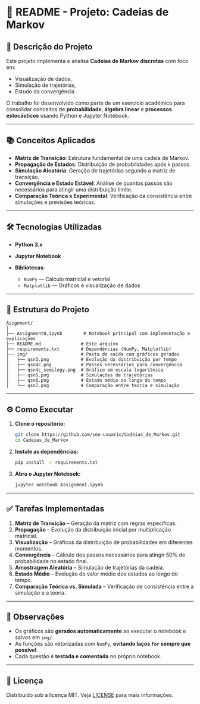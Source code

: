 # 📘 README - Projeto: Cadeias de Markov

## 🧾 Descrição do Projeto

Este projeto implementa e analisa **Cadeias de Markov discretas** com foco em:

* Visualização de dados,
* Simulação de trajetórias,
* Estudo da convergência.

O trabalho foi desenvolvido como parte de um exercício académico para consolidar conceitos de **probabilidade**, **álgebra linear** e **processos estocásticos** usando Python e Jupyter Notebook.

---

## 📚 Conceitos Aplicados

* **Matriz de Transição**: Estrutura fundamental de uma cadeia de Markov.
* **Propagação de Estados**: Distribuição de probabilidades após `k` passos.
* **Simulação Aleatória**: Geração de trajetórias segundo a matriz de transição.
* **Convergência e Estado Estável**: Análise de quantos passos são necessários para atingir uma distribuição limite.
* **Comparação Teórica x Experimental**: Verificação da consistência entre simulações e previsões teóricas.

---

## 🛠️ Tecnologias Utilizadas

* **Python 3.x**
* **Jupyter Notebook**
* **Bibliotecas**:

  * `NumPy` — Cálculo matricial e vetorial
  * `Matplotlib` — Gráficos e visualização de dados

---

## 📁 Estrutura do Projeto

```
Asignment/
│
├── Assignment0.ipynb        # Notebook principal com implementação e explicações
├── README.md               # Este arquivo
├── requirements.txt        # Dependências (NumPy, Matplotlib)
├── img/                    # Pasta de saída com gráficos gerados
│   ├── qsn3.png            # Evolução da distribuição por tempo
│   ├── qsn4c.png           # Passos necessários para convergência
│   ├── qsn4c_semilogy.png  # Gráfico em escala logarítmica
│   ├── qsn5.png            # Simulações de trajetórias
│   ├── qsn6.png            # Estado médio ao longo do tempo
│   └── qsn7.png            # Comparação entre teoria e simulação
```

---

## ⚙️ Como Executar

1. **Clone o repositório:**

   ```bash
   git clone https://github.com/seu-usuario/Cadeias_de_Markov.git
   cd Cadeias_de_Markov
   ```

2. **Instale as dependências:**

   ```bash
   pip install -r requirements.txt
   ```

3. **Abra o Jupyter Notebook:**

   ```bash
   jupyter notebook Assignment.ipynb
   ```

---

## ✅ Tarefas Implementadas

1. **Matriz de Transição** – Geração da matriz com regras específicas.
2. **Propagação** – Evolução da distribuição inicial por multiplicação matricial.
3. **Visualização** – Gráficos da distribuição de probabilidades em diferentes momentos.
4. **Convergência** – Cálculo dos passos necessários para atingir 50% de probabilidade no estado final.
5. **Amostragem Aleatória** – Simulação de trajetórias da cadeia.
6. **Estado Médio** – Evolução do valor médio dos estados ao longo do tempo.
7. **Comparação Teórica vs. Simulada** – Verificação de consistência entre a simulação e a teoria.

---

## 📌 Observações

* Os gráficos são **gerados automaticamente** ao executar o notebook e salvos em `img/`.
* As funções são vetorizadas com `NumPy`, **evitando laços `for` sempre que possível**.
* Cada questão é **testada e comentada** no próprio notebook.

---

## 📄 Licença

Distribuído sob a licença MIT. Veja [LICENSE](LICENSE) para mais informações.

